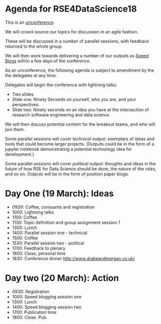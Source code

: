 Agenda for RSE4DataScience18
============================

This is an [unconference](https://en.wikipedia.org/wiki/Unconference).

We will crowd-source our topics for discussion in an agile fashion.

These will be discussed in a number of parallel sessions, with
feedback returned to the whole group.

We will then work towards
delivering a number of our outputs as [Speed Blogs]() within a few
days of the conference.

As an unconference, the following agenda is subject to 
amendment by the the delegates at any time.

Delegates will begin the conference with lightning talks:
* Two slides
* Slide one: Ninety Seconds on yourself, who you are, and your perspectives.
* Slide two: Ninety seconds on an idea you have at the intersection of research software engineering and data science

We will then discuss potential content for the breakout teams, and who will join them. 

Some parallel sessions will cover *technical* output: exemplars of ideas and tools
that could become larger projects. (Outputs could be in the form
of a jupyter notebook demonstrating a potential technology idea for development.)

Some parallel sessions will cover *political* output: thoughts
and ideas in the future of how RSE for Data Science should be done,
the nature of the roles, and so on. Outputs will be in the form
of position paper blogs.

Day One (19 March): Ideas
==============

* 0930: Coffee, croissants and registration
* 1000: Lightning talks
* 1100: Coffee
* 1130: Topic definition and group assignment session 1
* 1300: Lunch
* 1400: Parallel session one - technical
* 1500: Coffee
* 1530: Parallel session two - political
* 1700: Feedback to plenary
* 1800: Close, personal time
* 1830: Conference dinner http://www.drakeandmorgan.co.uk/ 

Day two (20 March): Action
===============

* 0930: Registration
* 1000: Speed blogging session one
* 1300: Lunch
* 1400: Speed blogging session two
* 1700: Publication time
* 1800: Close. Pub.
